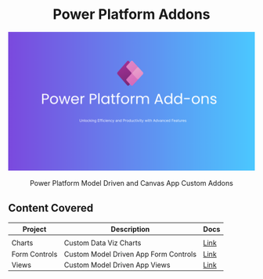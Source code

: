 <h1 align="center">Power Platform Addons</h1>

![PCF BG](img/pcfbg.png)

<p align="center">
Power Platform Model Driven and Canvas App Custom Addons
</p>


## Content Covered

| Project      | Description                                 | Docs                            |
| ------------ | ------------------------------------------- | ------------------------------- |
|                                                            |
| Charts        | Custom Data Viz Charts                        | [Link](./src/Charts)|
| Form Controls | Custom Model Driven App Form Controls         | [Link](./src/FormControls)|
| Views         | Custom Model Driven App Views                 | [Link](./src/Views)|
